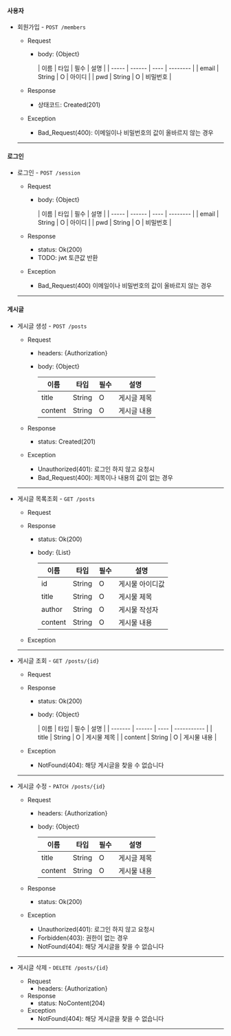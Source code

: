 #### 사용자

- 회원가입 - `POST /members`

    - Request

        - body: {Object}

          | 이름  | 타입   | 필수 | 설명     |
                      | ----- | ------ | ---- | -------- |
          | email | String | O    | 아이디   |
          | pwd   | String | O    | 비밀번호 |

    - Response
        - 상태코드: Created(201)
        
    - Exception
    
        - Bad_Request(400): 이메일이나 비밀번호의 값이 올바르지 않는 경우
    
    
    <hr/>

#### 로그인

- 로그인 - `POST /session`
    - Request

        - body: {Object}

          | 이름  | 타입   | 필수 | 설명     |
                      | ----- | ------ | ---- | -------- |
          | email | String | O    | 아이디   |
          | pwd   | String | O    | 비밀번호 |

    - Response
        - status: Ok(200)
        - TODO: jwt 토큰값 반환

    - Exception

        - Bad_Request(400) 이메일이나 비밀번호의 값이 올바르지 않는 경우
    
    
    <hr/>

#### 게시글

- 게시글 생성 - `POST /posts`

    - Request

        - headers: {Authorization}

        - body: {Object}

          | 이름    | 타입   | 필수 | 설명        |
          | ------- | ------ | ---- | ----------- |
          | title   | String | O    | 게시글 제목 |
          | content | String | O    | 게시글 내용 |

    - Response

        - status: Created(201)

    - Exception

        - Unauthorized(401): 로그인 하지 않고 요청시
        - Bad_Request(400): 제목이나 내용의 값이 없는 경우

    <hr/>

- 게시글 목록조회 - `GET /posts`
    - Request
    - Response
        - status: Ok(200)
        - body: {List}

          | 이름    | 타입   | 필수 | 설명            |
          | ------- | ------ | ---- | --------------- |
          | id      | String | O    | 게시물 아이디값 |
          | title   | String | O    | 게시물 제목     |
          | author  | String | O    | 게시물 작성자   |
          | content | String | O    | 게시물 내용     |

    - Exception

    
  <hr/>
  
- 게시글 조회 - `GET /posts/{id}`

    - Request

    - Response

        - status: Ok(200)

        - body: {Object}

          | 이름    | 타입   | 필수 | 설명        |
                      | ------- | ------ | ---- | ----------- |
          | title   | String | O    | 게시물 제목 |
          | content | String | O    | 게시물 내용 |

    - Exception

        - NotFound(404): 해당 게시글을 찾을 수 없습니다


    <hr/>

- 게시글 수정 - `PATCH /posts/{id}`

    - Request

        - headers: {Authorization}

        - body: {Object}
        
          | 이름    | 타입   | 필수 | 설명        |
          | ------- | ------ | ---- | ----------- |
          | title   | String | O    | 게시글 제목 |
          | content | String | O    | 게시물 내용 |

    - Response

        - status: Ok(200)

    - Exception

        - Unauthorized(401): 로그인 하지 않고 요청시
        - Forbidden(403): 권한이 없는 경우
        - NotFound(404): 해당 게시글을 찾을 수 없습니다


    <hr />

- 게시글 삭제 - `DELETE /posts/{id}`

    - Request
        - headers: {Authorization}
    - Response
        - status: NoContent(204)
    - Exception
        - NotFound(404): 해당 게시글을 찾을 수 없습니다
    
    
    <hr/>
    
    